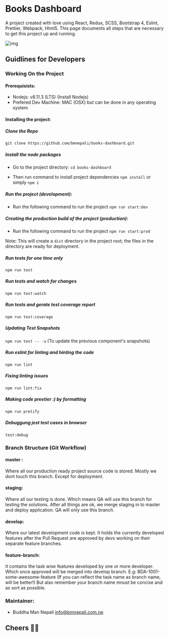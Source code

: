 # Books Dashboard

A project created with love using React, Redux, SCSS, Bootstrap 4, Eslint, Prettier, Webpack, Html5. This page documents all steps that are necessary to get this project up and running.

![img](https://travis-ci.org/bmnepali/books-dashboard.svg?branch=master)

## Guidlines for Developers
### Working On the Project

#### Prerequisists:
* Nodejs: v8.11.3 (LTS) (Install Nodejs)
* Prefered Dev Machine: MAC (OSX) but can be done in any operating system

#### Installing the project:
##### Clone the Repo
`git clone https://github.com/bmnepali/books-dashboard.git`

##### Install the node packages
* Go to the project directory:
`cd books-dashboard`

* Then run command to install project dependencies
`npm install` or simply `npm i`

##### Run the project (development):
* Run the following command to run the project
`npm run start:dev`

##### Creating the production build of the project (production):
* Run the following command to run the project
`npm run start:prod`

Note: This will create a `dist` directory in the project root; the files in the directory are ready for deployment.

##### Run tests for one time only
`npm run test` 

##### Run tests and watch for changes
`npm run test:watch` 

##### Run tests and gerate test coverage report
`npm run test:coverage` 

##### Updating Test Snapshots
`npm run test -- -u`
(To update the previous component's snapshots)

##### Run eslint for linting and hinting the code
`npm run lint` 

##### Fixing linting issues
`npm run lint:fix`

##### Making code preetier :) by formatting
`npm run pretify`

##### Debuggung jest test cases in browser
`test:debug`

### Branch Structure (Git Workflow)
#### master : 
Where all our production ready project source code is stored. Mostly we dont touch this branch. Except for deployment.

#### staging: 
Where all our testing is done. Which means QA will use this branch for testing the solutions. After all things are ok, we merge staging in to master and deploy application. QA will only use this branch.

#### develop: 
Where our latest development code is kept. It holds the currently developed features after the Pull Request are approved by devs working on their separate feature branches.

#### feature-branch: 
It contains the task wise features developed by one or more developer. Which once approved will be merged into develop branch.
E.g: BDA-1001-some-awesome-feature (If you can reflect the task name as branch name, will be better!) But also remember your branch name mnust be concise and as sort as possible.

### Maintainer:
* Buddha Man Nepali
<info@bmnepali.com.np>

## Cheers 🍻😎
